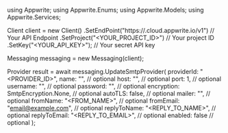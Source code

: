 using Appwrite;
using Appwrite.Enums;
using Appwrite.Models;
using Appwrite.Services;

Client client = new Client()
    .SetEndPoint("https://<REGION>.cloud.appwrite.io/v1") // Your API Endpoint
    .SetProject("<YOUR_PROJECT_ID>") // Your project ID
    .SetKey("<YOUR_API_KEY>"); // Your secret API key

Messaging messaging = new Messaging(client);

Provider result = await messaging.UpdateSmtpProvider(
    providerId: "<PROVIDER_ID>",
    name: "<NAME>", // optional
    host: "<HOST>", // optional
    port: 1, // optional
    username: "<USERNAME>", // optional
    password: "<PASSWORD>", // optional
    encryption: SmtpEncryption.None, // optional
    autoTLS: false, // optional
    mailer: "<MAILER>", // optional
    fromName: "<FROM_NAME>", // optional
    fromEmail: "email@example.com", // optional
    replyToName: "<REPLY_TO_NAME>", // optional
    replyToEmail: "<REPLY_TO_EMAIL>", // optional
    enabled: false // optional
);
